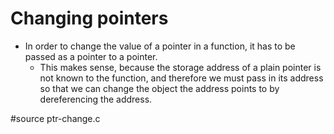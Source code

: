 # Changing pointers

- In order to change the value of a pointer in a function, it has to be passed
  as a pointer to a pointer.
	- This makes sense, because the storage address of a plain pointer is
	  not known to the function, and therefore we must pass in its address
	  so that we can change the object the address points to by
	  dereferencing the address.

#source ptr-change.c
